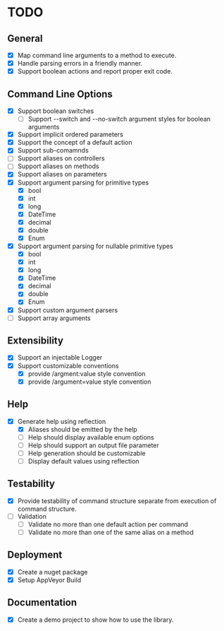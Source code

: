 # TODO

## General
* [x] Map command line arguments to a method to execute.
* [x] Handle parsing errors in a friendly manner.
* [x] Support boolean actions and report proper exit code.

## Command Line Options

* [x] Support boolean switches
  * [ ] Support --switch and --no-switch argument styles for boolean arguments
* [x] Support implicit ordered parameters
* [x] Support the concept of a default action
* [x] Support sub-comamnds
* [ ] Support aliases on controllers
* [ ] Support aliases on methods
* [x] Support aliases on parameters
* [x] Support argument parsing for primitive types
  * [x] bool
  * [x] int
  * [x] long
  * [x] DateTime
  * [x] decimal
  * [x] double
  * [x] Enum
* [x] Support argument parsing for nullable primitive types
  * [x] bool
  * [x] int
  * [x] long
  * [x] DateTime
  * [x] decimal
  * [x] double
  * [x] Enum
* [x] Support custom argument parsers
* [ ] Support array arguments

## Extensibility

* [x] Support an injectable Logger
* [x] Support customizable conventions
  * [x] provide /argment:value style convention
  * [x] provide /argument=value style convention

## Help

* [x] Generate help using reflection
  * [x] Aliases should be emitted by the help
  * [ ] Help should display available enum options
  * [ ] Help should support an output file parameter
  * [ ] Help generation should be customizable
  * [ ] Display default values using reflection

## Testability
* [x] Provide testability of command structure separate from execution of command structure.
* [ ] Validation
  * [ ] Validate no more than one default action per command
  * [ ] Validate no more than one of the same alias on a method

## Deployment
* [x] Create a nuget package
* [x] Setup AppVeyor Build

## Documentation
* [x] Create a demo project to show how to use the library.
